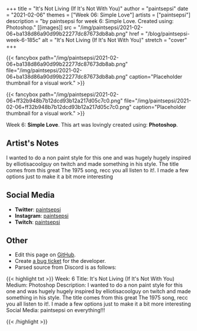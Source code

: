 +++
title =       "It's Not Living (If It's Not With You)"
author =      "paintsepsi"
date =        "2021-02-06"
themes =      ["Week 06: Simple Love"]
artists =     ["paintsepsi"]
description = "by paintsepsi for week 6: Simple Love. Created using: Photoshop."
[[images]]
              src = "/img/paintsepsi/2021-02-06+ba138d86a90d99b22277dc87673db8ab.png"
              href = "/blog/paintsepsi-week-6-185c"
              alt = "It's Not Living (If It's Not With You)"
              stretch = "cover"
+++


{{< fancybox path="/img/paintsepsi/2021-02-06+ba138d86a90d99b22277dc87673db8ab.png" file="/img/paintsepsi/2021-02-06+ba138d86a90d99b22277dc87673db8ab.png" caption="Placeholder thumbnail for a visual work." >}}

{{< fancybox path="/img/paintsepsi/2021-02-06+ff32b948b7b12dcd93b12a217d05c7c0.png" file="/img/paintsepsi/2021-02-06+ff32b948b7b12dcd93b12a217d05c7c0.png" caption="Placeholder thumbnail for a visual work." >}}


Week 6: **Simple Love**. This art was lovingly created using: **Photoshop**.

## Artist's Notes

I wanted to do a non paint style for this one and was hugely hugely inspired by elliotisacoolguy on twitch and made something in his style. The title comes from this great The 1975 song, recc you all listen to it!. I made a few options just to make it a bit more interesting

## Social Media

- **Twitter**: <a href='https://twitter.com/paintsepsi' target='_blank'>paintsepsi</a>
- **Instagram**: <a href='https://instagram.com/paintsepsi' target='_blank'>paintsepsi</a>
- **Twitch**: <a href='https://twitch.tv/paintsepsi' target='_blank'>paintsepsi</a>


## Other

- Edit this page on [GitHub](https://github.com/teaminkling/web-refresh/edit/main/content/blog/paintsepsi-week-6-185c.md).
- Create [a bug ticket](https://github.com/teaminkling/web-refresh/issues/new?assignees=&labels=bug&template=problem-report.md&title=) for the developer.
- Parsed source from Discord is as follows:

{{< highlight txt >}}
Week: 6
Title: It's Not Living (If It's Not With You)
Medium: Photoshop
Description: I wanted to do a non paint style for this one and was hugely hugely inspired by elliotisacoolguy on twitch and made something in his style. The title comes from this great The 1975 song, recc you all listen to it!. I made a few options just to make it a bit more interesting
Social Media: paintsepsi on everything!!!


{{< /highlight >}}
